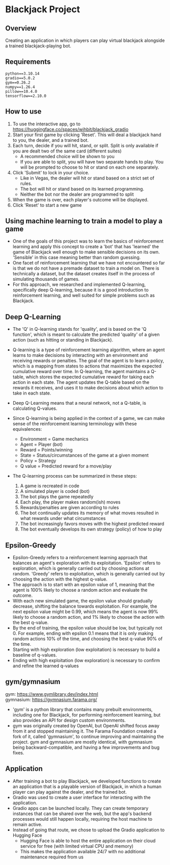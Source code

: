 # Blackjack Project

## Overview
Creating an application in which players can play virtual blackjack alongside a trained blackjack-playing bot.

## Requirements
```
python==3.10.14
gradio==5.0.2
gym==0.26.2
numpy==1.26.4
pillow==10.4.0
tensorflow==2.10.0
```

## How to use
1. To use the interactive app, go to https://huggingface.co/spaces/wihbit/blackjack_gradio  
2. Start your first game by clicking 'Reset'. This will deal a blackjack hand to you, the dealer, and a trained bot.  
3. Each turn, decide if you will hit, stand, or split. Split is only available if you are dealt two of the same card (different suites)
    - A recommended choice will be shown to you
    - If you are able to split, you will have two separate hands to play. You will be prompted to choose to hit or stand on each one separately.
5. Click 'Submit' to lock in your choice.
    - Like in Vegas, the dealer will hit or stand based on a strict set of rules.  
    - The bot will hit or stand based on its learned programming.
    - Neither the bot nor the dealer are programmed to split
6. When the game is over, each player's outcome will be displayed.
7. Click 'Reset' to start a new game

## Using machine learning to train a model to play a game

- One of the goals of this project was to learn the basics of reinforcement learning and apply this concept to create a 'bot' that has 'learned' the game of Blackjack well enough to make sensible decisions on its own. 'Sensible' in this case meaning better than random guessing.
- One facet of reinforcement learning that we have not encountered so far is that we do not have a premade dataset to train a model on. There is technically a dataset, but the dataset creates itself in the process of simulating thousands of games.
- For this approach, we researched and implemented Q-learning, specifically deep Q-learning, because it is a good introduction to reinforcement learning, and well suited for simple problems such as Blackjack.

## Deep Q-Learning

- The 'Q' in Q-learning stands for 'quality', and is based on the 'Q function', which is meant to calculate the predicted 'quality' of a given action (such as hitting or standing in Blackjack).
- Q-learning is a type of reinforcement learning algorithm, where an agent learns to make decisions by interacting with an environment and receiving rewards or penalties. The goal of the agent is to learn a policy, which is a mapping from states to actions that maximizes the expected cumulative reward over time. In Q-learning, the agent maintains a Q-table, which stores the expected cumulative reward for taking each action in each state. The agent updates the Q-table based on the rewards it receives, and uses it to make decisions about which action to take in each state.
- Deep Q-Learning means that a neural network, not a Q-table, is calculating Q-values.
- Since Q-learning is being applied in the context of a game, we can make sense of the reinforcement learning terminology with these equivalences:
    - Environment = Game mechanics
    - Agent = Player (bot)
    - Reward = Points/winning
    - State = Status/circumstances of the game at a given moment
    - Policy = Strategy
    - Q value = Predicted reward for a move/play

- The Q-learning process can be summarized in these steps:
    1. A game is recreated in code
    2. A simulated player is coded (bot)
    3. The bot plays the game repeatedly
    4. Each play, the player makes random(ish) moves
    5. Rewards/penalties are given according to rules
    6. The bot continually updates its memory of what moves resulted in what rewards under what circumstances
    7. The bot increasingly favors moves with the highest predicted reward
    8. The bot eventually develops its own strategy (policy) of how to play

## Epsilon-Greedy
- Epsilon-Greedy refers to a reinforcement learning approach that balances an agent's exploration with its exploitation. 'Epsilon' refers to exploration, which is generally carried out by choosing actions at random. 'Greedy' refers to exploitation, which is generally carried out by choosing the action with the highest q-value.
- The approach is to start with an epsilon value of 1, meaning that the agent is 100% likely to choose a random action and evaluate the outcome.
- With each new simulated game, the epsilon value should gradually decrease, shifting the balance towards exploitation. For example, the next epsilon value might be 0.99, which means the agent is now 99% likely to choose a random action, and 1% likely to choose the action with the best q-value.
- By the end of training, the epsilon value should be low, but typically not 0. For example, ending with epsilon 0.1 means that it is only making random actions 10% of the time, and choosing the best q-value 90% of the time.
- Starting with high exploration (low exploitation) is necessary to build a baseline of q-values.
- Ending with high exploitation (low exploration) is necessary to confirm and refine the learned q-values

## gym/gymnasium
gym: https://www.gymlibrary.dev/index.html  
gymnasium: https://gymnasium.farama.org/  
- 'gym' is a python library that contains many prebuilt environments, including one for Blackjack, for performing reinforcement learning, but also provides an API for design custom environments.
- gym was originally created by OpenAI, but OpenAI shifted focus away from it and stopped maintaining it. The Farama Foundation created a fork of it, called 'gymnasium', to continue improving and maintaining the project. gym and gymnasium are mostly identical, with gymnasium being backward-compatible, and having a few improvements and bug fixes.

## Application
- After training a bot to play Blackjack, we developed functions to create an application that is a playable version of Blackjack, in which a human player can play against the dealer, and the trained bot.
- Gradio was used to create a user interface for interacting with the application.
- Gradio apps can be launched locally. They can create temporary instances that can be shared over the web, but the app's backend processes would still happen locally, requiring the host machine to remain active.
- Instead of going that route, we chose to upload the Gradio application to Hugging Face
    - Hugging Face is able to host the entire application on their cloud service for free (with limited virtual CPU and memory)
    - This makes the application available 24/7 with no additional maintenance required from us
